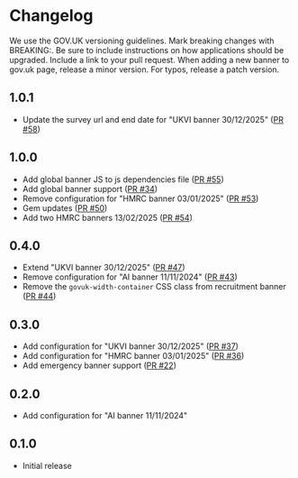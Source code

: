 # Changelog

We use the GOV.UK versioning guidelines.
Mark breaking changes with BREAKING:. Be sure to include instructions on how applications should be upgraded.
Include a link to your pull request.
When adding a new banner to gov.uk page, release a minor version.
For typos, release a patch version.

## 1.0.1

* Update the survey url and end date for "UKVI banner 30/12/2025" ([PR #58](https://github.com/alphagov/govuk_web_banners/pull/58))

## 1.0.0

* Add global banner JS to js dependencies file ([PR #55](https://github.com/alphagov/govuk_web_banners/pull/55))
* Add global banner support ([PR #34](https://github.com/alphagov/govuk_web_banners/pull/34))
* Remove configuration for "HMRC banner 03/01/2025" ([PR #53](https://github.com/alphagov/govuk_web_banners/pull/53))
* Gem updates ([PR #50](https://github.com/alphagov/govuk_web_banners/pull/50))
* Add two HMRC banners 13/02/2025 ([PR #54](https://github.com/alphagov/govuk_web_banners/pull/54))

## 0.4.0

* Extend "UKVI banner 30/12/2025" ([PR #47](https://github.com/alphagov/govuk_web_banners/pull/47))
* Remove configuration for "AI banner 11/11/2024" ([PR #43](https://github.com/alphagov/govuk_web_banners/pull/43))
* Remove the `govuk-width-container` CSS class from recruitment banner ([PR #44](https://github.com/alphagov/govuk_web_banners/pull/44))

## 0.3.0

* Add configuration for "UKVI banner 30/12/2025" ([PR #37](https://github.com/alphagov/govuk_web_banners/pull/37))
* Add configuration for "HMRC banner 03/01/2025" ([PR #36](https://github.com/alphagov/govuk_web_banners/pull/36))
* Add emergency banner support ([PR #22](https://github.com/alphagov/govuk_web_banners/pull/22))

## 0.2.0

* Add configuration for "AI banner 11/11/2024"

## 0.1.0

* Initial release
